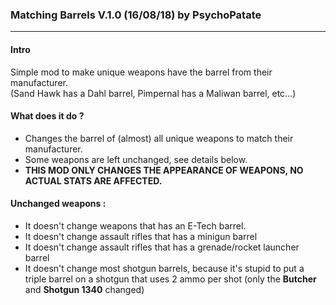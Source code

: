 ### Matching Barrels V.1.0 (16/08/18) by PsychoPatate
---

#### Intro
Simple mod to make unique weapons have the barrel from their manufacturer.  
(Sand Hawk has a Dahl barrel, Pimpernal has a Maliwan barrel, etc...)

#### What does it do ?
- Changes the barrel of (almost) all unique weapons to match their manufacturer.
- Some weapons are left unchanged, see details below.
- **THIS MOD ONLY CHANGES THE APPEARANCE OF WEAPONS, NO ACTUAL STATS ARE AFFECTED.**

#### Unchanged weapons :
- It doesn't change weapons that has an E-Tech barrel.
- It doesn't change assault rifles that has a minigun barrel
- It doesn't change assault rifles that has a grenade/rocket launcher barrel
- It doesn't change most shotgun barrels, because it's stupid to put a triple barrel on a shotgun that uses 2 ammo per shot (only the **Butcher** and **Shotgun 1340** changed)